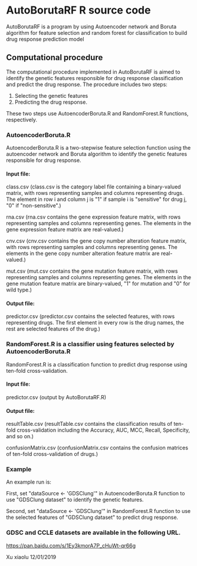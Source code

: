 # AutoBorutaRF R source code
AutoBorutaRF is a program by using Autoencoder network and Boruta algorithm for feature selection and random forest for classification to build drug response prediction model

## Computational procedure
The computational procedure implemented in AutoBorutaRF is aimed to identify the genetic features responsible for drug response classification and predict the drug response. The procedure includes two steps:
1. Selecting the genetic features
2. Predicting the drug response.

These two steps use AutoencoderBoruta.R and RandomForest.R functions, respectively.

### AutoencoderBoruta.R
AutoencoderBoruta.R is a two-stepwise feature selection function using the autoencoder network and Boruta algorithm to identify the genetic features responsible for drug response.
 
#### Input file:   
class.csv 
(class.csv is the category label file containing a binary-valued matrix, with rows representing samples and columns representing drugs. The element in row i and column j is "1" if sample i is "sensitive" for drug j, "0" if "non-sensitive".) 

rna.csv
(rna.csv contains the gene expression feature matrix, with rows representing samples and columns representing genes. The elements in the gene expression feature matrix are real-valued.)

cnv.csv
(cnv.csv contains the gene copy number alteration feature matrix, with rows representing samples and columns representing genes. The elements in the gene copy number alteration feature matrix are real-valued.)

mut.csv
(mut.csv contains the gene mutation feature matrix, with rows representing samples and columns representing genes. The elements in the gene mutation feature matrix are binary-valued, "1" for mutation and "0" for wild type.)

#### Output file:
predictor.csv
(predictor.csv contains the selected features, with rows representing drugs. The first element in every row is the drug names, the rest are selected features of the drug.)

### RandomForest.R is a classifier using features selected by AutoencoderBoruta.R  
RandomForest.R is a classification function to predict drug response using ten-fold cross-validation.

#### Input file:  
predictor.csv (output by AutoBorutaRF.R)

#### Output file: 
resultTable.csv
(resultTable.csv contains the classification results of ten-fold cross-validation including the Accuracy, AUC, MCC, Recall, Specificity, and so on.)

confusionMatrix.csv
(confusionMatrix.csv contains the confusion matrices of ten-fold cross-validation of drugs.)

### Example
An example run is:

First, set "dataSource <- 'GDSClung'" in AutoencoderBoruta.R function to use "GDSClung dataset" to identify the genetic features.

Second, set "dataSource <- 'GDSClung'" in RandomForest.R function to use the selected features of "GDSClung dataset" to predict drug response.


### GDSC and CCLE datasets are available in the following URL.  
https://pan.baidu.com/s/1Ey3kmorA7P_cHuWt-qr66g

Xu xiaolu 12/01/2019
